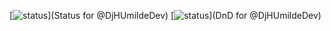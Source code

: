 [![status](https://badge.stateful.com/JorgeBootcampCIC/status.svg)](Status for @DjHUmildeDev)
[![status](https://badge.stateful.com/JorgeBootcampCIC/dnd.svg)](DnD for @DjHUmildeDev)

